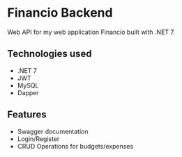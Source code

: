 # Financio Backend
Web API for my web application Financio built with .NET 7.

## Technologies used

- .NET 7
- JWT
- MySQL
- Dapper

## Features

- Swagger documentation
- Login/Register
- CRUD Operations for budgets/expenses
